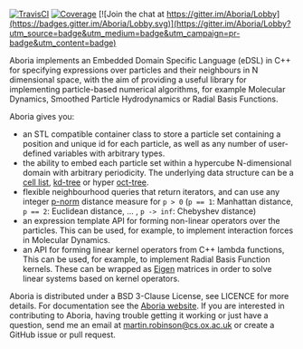 [![TravisCI](https://travis-ci.org/martinjrobins/Aboria.svg?branch=master)](https://travis-ci.org/martinjrobins/Aboria)
[![Coverage](https://coveralls.io/repos/martinjrobins/Aboria/badge.svg?branch=master&service=github)](https://coveralls.io/github/martinjrobins/Aboria?branch=master)
[![Join the chat at https://gitter.im/Aboria/Lobby](https://badges.gitter.im/Aboria/Lobby.svg)](https://gitter.im/Aboria/Lobby?utm_source=badge&utm_medium=badge&utm_campaign=pr-badge&utm_content=badge)
<!---
[![AppVeyor](https://ci.appveyor.com/api/projects/status/6aimud6e8tvxfwgm?svg=true)](https://ci.appveyor.com/project/martinjrobins/aboria)
-->

Aboria implements an Embedded Domain Specific Language (eDSL) in C++ for 
specifying expressions over particles and their neighbours in N dimensional 
space, with the aim of providing a useful library for implementing 
particle-based numerical algorithms, for example Molecular Dynamics, Smoothed 
Particle Hydrodynamics or Radial Basis Functions. 

Aboria gives you:
* an STL compatible container class to store a particle set containing
  a position and unique id for each particle, as well as any number of 
  user-defined variables with arbitrary types.
* the ability to embed each particle set within a hypercube N-dimensional
  domain with arbitrary periodicity. The underlying data structure can be a 
  [cell list](https://en.wikipedia.org/wiki/Cell_lists), 
  [kd-tree](https://en.wikipedia.org/wiki/K-d_tree) or hyper 
  [oct-tree](https://en.wikipedia.org/wiki/Octree).
* flexible neighbourhood queries that return iterators, and can use any integer 
  [p-norm](https://en.wikipedia.org/wiki/Norm_(mathematics)) distance measure 
  for `p > 0` (`p == 1`: Manhattan distance, `p == 2`: Euclidean distance, ... , 
  `p -> inf`:  Chebyshev distance)
* an expression template API for forming non-linear operators over the 
  particles. This can be used, for example, to implement interaction forces
  in Molecular Dynamics.
* an API for forming linear kernel operators from C++ lambda functions, This
  can be used, for example, to implement Radial Basis Function kernels. These 
  can be wrapped as [Eigen](eigen.tuxfamily.org) matrices in order to solve 
  linear systems based on kernel operators.
    
    
Aboria is distributed under a BSD 3-Clause License, see LICENCE for more 
details. For documentation see the [Aboria 
website](https://martinjrobins.github.io/Aboria). If you are interested in 
contributing to Aboria, having trouble getting it working or just have a 
question, send me an email at <martin.robinson@cs.ox.ac.uk> or create a
GitHub issue or pull request.
